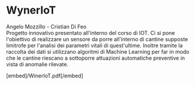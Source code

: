 # WynerIoT
Angelo Mozzillo - Cristian Di Feo<br>
Progetto innovativo presentato all'interno del corso di IOT.
Ci si pone l'obiettivo di realizzare un sensore da porre all'interno di cantine supposte limitrofe per l'analisi dei parametri vitali di quest'ultime.
Inoltre tramite la raccolta dei dati si utilizzano algoritmi di Machine Learning per far in modo che le cantine riescano a sottoporre attuazioni automatiche preventive in vista di anomalie rilevate.<br>

[embed]/WinerIoT.pdf[/embed]
